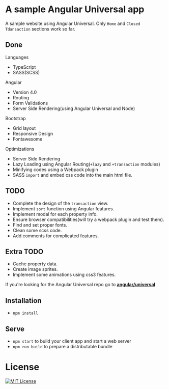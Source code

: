 # A sample Angular Universal app
A sample website using Angular Universal. Only `Home` and `Closed Tdansaction` sections work so far.

## Done
Languages
* TypeScript
* SASS(SCSS)

Angular
* Version 4.0
* Routing
* Form Validations
* Server Side Rendering(using Angular Universal and Node)

Bootstrap
* Grid layout
* Responsive Design
* Fontawesome

Optimizations
* Server Side Rendering
* Lazy Loading using Angular Routing(`+lazy` and `+transaction` modules)
* Minifying codes using a Webpack plugin
* SASS `import` and embed css code into the main html file.

## TODO
* Complete the design of the `transaction` view.
* Implement `sort` function using Angular features.
* Implement modal for each property info.
* Ensure browser compatibilities(will try a webpack plugin and test them).
* Find and set proper fonts.
* Clean some scss code.
* Add comments for complicated features.

## Extra TODO
* Cache property data.
* Create image sprites.
* Implement some animations using css3 features.

If you're looking for the Angular Universal repo go to [**angular/universal**](https://github.com/angular/universal)  

## Installation

* `npm install`

## Serve

* `npm start` to build your client app and start a web server
* `npm run build` to prepare a distributable bundle

# License
[![MIT License](https://img.shields.io/badge/license-MIT-blue.svg?style=flat)](/LICENSE)
